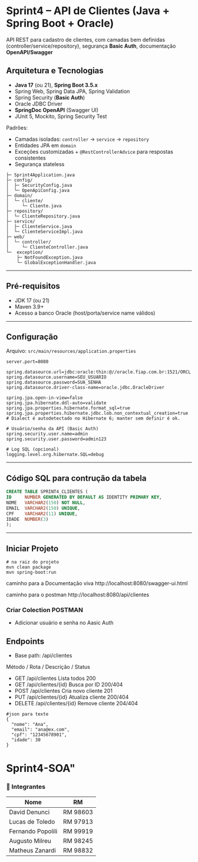 # Sprint4 – API de Clientes (Java + Spring Boot + Oracle)

API REST para cadastro de clientes, com camadas bem definidas (controller/service/repository), segurança **Basic Auth**, documentação **OpenAPI/Swagger**

## Arquitetura e Tecnologias
- **Java 17** (ou 21), **Spring Boot 3.5.x**
- Spring Web, Spring Data JPA, Spring Validation
- Spring Security (**Basic Auth**)
- Oracle JDBC Driver
- **SpringDoc OpenAPI** (Swagger UI)
- JUnit 5, Mockito, Spring Security Test

Padrões:
- Camadas isoladas: `controller` → `service` → `repository`
- Entidades JPA em `domain`
- Exceções customizadas + `@RestControllerAdvice` para respostas consistentes
- Segurança stateless

````src/main/java/com/fiap/sprint4/
├─ Sprint4Application.java
├─ config/
│  ├─ SecurityConfig.java       
│  └─ OpenApiConfig.java        
├─ domain/
│  └─ cliente/
│     └─ Cliente.java
├─ repository/
│  └─ ClienteRepository.java
├─ service/
│  ├─ ClienteService.java
│  └─ ClienteServiceImpl.java
├─ web/
│  └─ controller/
│     └─ ClienteController.java
└─  exception/
    ├─ NotFoundException.java
    └─ GlobalExceptionHandler.java
````
---


## Pré-requisitos
- JDK 17 (ou 21)
- Maven 3.9+
- Acesso a banco Oracle (host/porta/service name válidos)

---

## Configuração
Arquivo: `src/main/resources/application.properties`

```properties
server.port=8080

spring.datasource.url=jdbc:oracle:thin:@//oracle.fiap.com.br:1521/ORCL
spring.datasource.username=SEU_USUARIO
spring.datasource.password=SUA_SENHA
spring.datasource.driver-class-name=oracle.jdbc.OracleDriver

spring.jpa.open-in-view=false
spring.jpa.hibernate.ddl-auto=validate
spring.jpa.properties.hibernate.format_sql=true
spring.jpa.properties.hibernate.jdbc.lob.non_contextual_creation=true
# Dialect é autodetectado no Hibernate 6; manter sem definir é ok.

# Usuário/senha da API (Basic Auth)
spring.security.user.name=admin
spring.security.user.password=admin123

# Log SQL (opcional)
logging.level.org.hibernate.SQL=debug
```
--- 
## Código SQL para contrução da tabela
``` SQL
CREATE TABLE SPRINT4_CLIENTES (
ID     NUMBER GENERATED BY DEFAULT AS IDENTITY PRIMARY KEY,
NOME   VARCHAR2(150) NOT NULL,
EMAIL  VARCHAR2(150) UNIQUE,
CPF    VARCHAR2(11) UNIQUE,
IDADE  NUMBER(3)
);
```
--- 
## Iniciar Projeto
````
# na raiz do projeto
mvn clean package
mvn spring-boot:run

````
caminho para a Documentação viva
http://localhost:8080/swagger-ui.html

caminho para o postman
http://localhost:8080/api/clientes

### Criar Colection POSTMAN
- Adicionar usuário e senha no Aasic Auth
## Endpoints

-  Base path: /api/clientes

Método	/ Rota / Descrição / Status
- GET  /api/clientes	Lista todos	200
- GET  /api/clientes/{id}	Busca por ID	200/404
- POST 	/api/clientes	Cria novo cliente	201
- PUT 	/api/clientes/{id}	Atualiza cliente	200/404
- DELETE	/api/clientes/{id}	Remove cliente	204/404

````
#json para texte
{
  "nome": "Ana",
  "email": "ana@ex.com",
  "cpf": "12345678901",
  "idade": 30
}
````
# Sprint4-SOA" 

### 👥 Integrantes

| Nome               | RM        |
|--------------------|-----------|
| David Denunci      | RM 98603  |
| Lucas de Toledo    | RM 97913  |
| Fernando Popolili  | RM 99919  |
| Augusto Milreu     | RM 98245  |
| Matheus Zanardi    | RM 98832  |
